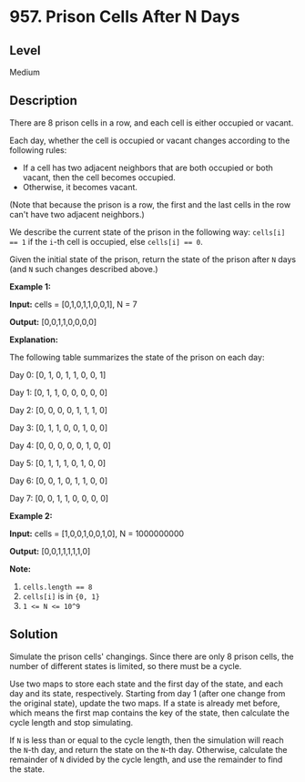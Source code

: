 # 957. Prison Cells After N Days
## Level
Medium

## Description
There are 8 prison cells in a row, and each cell is either occupied or vacant.

Each day, whether the cell is occupied or vacant changes according to the following rules:

* If a cell has two adjacent neighbors that are both occupied or both vacant, then the cell becomes occupied.
* Otherwise, it becomes vacant.

(Note that because the prison is a row, the first and the last cells in the row can't have two adjacent neighbors.)

We describe the current state of the prison in the following way: `cells[i] == 1` if the `i`-th cell is occupied, else `cells[i] == 0`.

Given the initial state of the prison, return the state of the prison after `N` days (and `N` such changes described above.)

**Example 1:**

**Input:** cells = [0,1,0,1,1,0,0,1], N = 7

**Output:** [0,0,1,1,0,0,0,0]

**Explanation:**

The following table summarizes the state of the prison on each day:

Day 0: [0, 1, 0, 1, 1, 0, 0, 1]

Day 1: [0, 1, 1, 0, 0, 0, 0, 0]

Day 2: [0, 0, 0, 0, 1, 1, 1, 0]

Day 3: [0, 1, 1, 0, 0, 1, 0, 0]

Day 4: [0, 0, 0, 0, 0, 1, 0, 0]

Day 5: [0, 1, 1, 1, 0, 1, 0, 0]

Day 6: [0, 0, 1, 0, 1, 1, 0, 0]

Day 7: [0, 0, 1, 1, 0, 0, 0, 0]

**Example 2:**

**Input:** cells = [1,0,0,1,0,0,1,0], N = 1000000000

**Output:** [0,0,1,1,1,1,1,0]

**Note:**

1. `cells.length == 8`
2. `cells[i]` is in `{0, 1}`
3. `1 <= N <= 10^9`

## Solution
Simulate the prison cells' changings. Since there are only 8 prison cells, the number of different states is limited, so there must be a cycle.

Use two maps to store each state and the first day of the state, and each day and its state, respectively. Starting from day 1 (after one change from the original state), update the two maps. If a state is already met before, which means the first map contains the key of the state, then calculate the cycle length and stop simulating.

If `N` is less than or equal to the cycle length, then the simulation will reach the `N`-th day, and return the state on the `N`-th day. Otherwise, calculate the remainder of `N` divided by the cycle length, and use the remainder to find the state.
